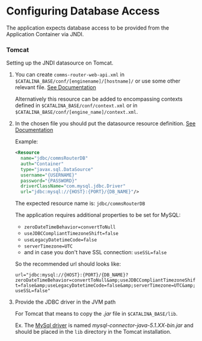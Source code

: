 Configuring Database Access
==

The application expects database access to be provided
from the Application Container via JNDI.

### Tomcat

Setting up the JNDI datasource on Tomcat.

1. You can create `comms-router-web-api.xml` in `$CATALINA_BASE/conf/[enginename]/[hostname]/`
    or use some other relevant file. [See Documentation][1]

    Alternatively this resource can be added to encompassing contexts defined in `$CATALINA_BASE/conf/context.xml` or in `$CATALINA_BASE/conf/[engine_name]/context.xml`.

2. In the chosen file you should put the datasource resource definition. [See Documentation][2]

    Example:

    ```xml
    <Resource
      name="jdbc/commsRouterDB"
      auth="Container"
      type="javax.sql.DataSource"
      username="{USERNAME}"
      password="{PASSWORD}"
      driverClassName="com.mysql.jdbc.Driver"
      url="jdbc:mysql://{HOST}:{PORT}/{DB_NAME}"/>
    ```

    The expected resource name is: `jdbc/commsRouterDB`

    The application requires additional properties to be set for MySQL:

    - `zeroDateTimeBehavior=convertToNull`
    - `useJDBCCompliantTimezoneShift=false`
    - `useLegacyDatetimeCode=false`
    - `serverTimezone=UTC`
    - and in case you don't have SSL connection: `useSSL=false`

    So the recommended url should looks like:

    `url="jdbc:mysql://{HOST}:{PORT}/{DB_NAME}?zeroDateTimeBehavior=convertToNull&amp;useJDBCCompliantTimezoneShift=false&amp;useLegacyDatetimeCode=false&amp;serverTimezone=UTC&amp;useSSL=false"`

3. Provide the JDBC driver in the JVM path

    For Tomcat that means to copy the _.jar_ file in `$CATALINA_BASE/lib`.

    Ex. The [MySql driver][3] is named _mysql-connector-java-5.1.XX-bin.jar_ and
    should be placed in the `lib` directory in the Tomcat installation.


[1]: https://tomcat.apache.org/tomcat-8.0-doc/config/context.html  "Apache Tomcat 8 Configuration Reference"
[2]: https://tomcat.apache.org/tomcat-8.0-doc/jndi-datasource-examples-howto.html "JNDI Datasource HOW-TO"
[3]: https://dev.mysql.com/downloads/connector/j/5.1.html "MySQL Connector/J"
